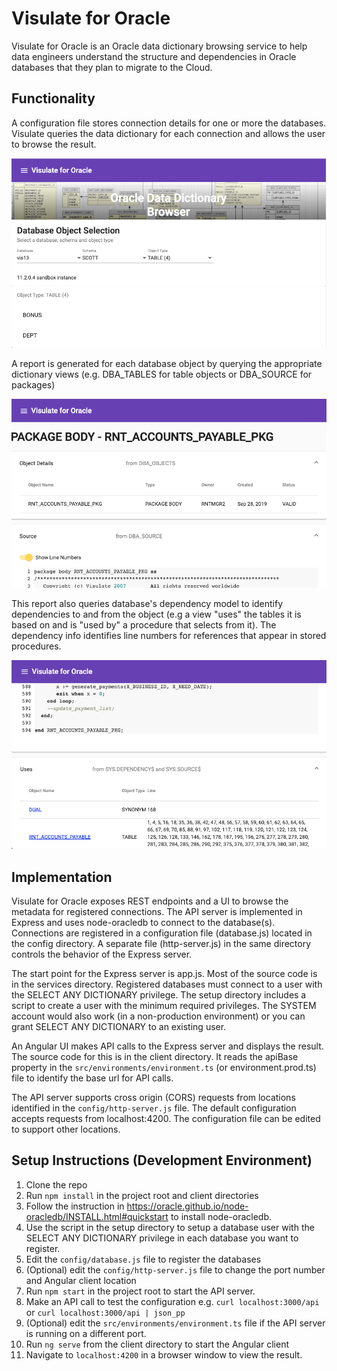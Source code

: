 # Visulate for Oracle
Visulate for Oracle is an Oracle data dictionary browsing service to help data engineers understand the structure and dependencies in Oracle databases that they plan to migrate to the Cloud.

## Functionality
A configuration file stores connection details for one or more the databases.  Visulate queries the data dictionary for each connection and allows the user to browse the result. 

![Alt text](/screenshots/object-selection.png?raw=true "Visulate for Oracle database object selection")

A report is generated for each database object by querying the appropriate dictionary views (e.g. DBA_TABLES for table objects or DBA_SOURCE for packages)  

![Alt text](/screenshots/object-details.png?raw=true "Visulate for Oracle object details")

This report also queries database's dependency model to identify dependencies to and from the object (e.g a view "uses" the tables it is based on and is "used by" a procedure that selects from it).  The dependency info identifies line numbers for references that appear in stored procedures.

![Alt text](/screenshots/object-dependencies.png?raw=true "Visulate for Oracle object dependencies")

## Implementation
Visulate for Oracle exposes REST endpoints and a UI to browse the metadata for registered connections. The API server is implemented in Express and uses node-oracledb to connect to the database(s).  Connections are registered in a configuration file (database.js) located in the config directory. A separate file (http-server.js) in the same directory controls the behavior of the Express server.

The start point for the Express server is app.js.  Most of the source code is in the services directory. Registered databases  must connect to a user with the SELECT ANY DICTIONARY privilege. The setup directory includes a script to create a user with the minimum required privileges. The SYSTEM account would also work (in a non-production environment) or you can grant SELECT ANY DICTIONARY to an existing user.

An Angular UI makes API calls to the Express server and displays the result. The source code for this is in the client directory. It reads the apiBase property in the `src/environments/environment.ts` (or environment.prod.ts) file to identify the base url for API calls. 

The API server supports cross origin (CORS) requests from locations identified in the `config/http-server.js` file.  The default configuration accepts requests from localhost:4200.  The configuration file can be edited to support other locations.

## Setup Instructions (Development Environment)
1. Clone the repo
2. Run `npm install` in the project root and client directories 
3. Follow the instruction in https://oracle.github.io/node-oracledb/INSTALL.html#quickstart to install node-oracledb.
4. Use the script in the setup directory to setup a database user with the SELECT ANY DICTIONARY privilege in each database you want to register.
5. Edit the `config/database.js` file to register the databases
6. (Optional) edit the `config/http-server.js` file to change the port number and Angular client location
7. Run `npm start` in the project root to start the API server.
8. Make an API call to test the configuration e.g. `curl localhost:3000/api` or `curl localhost:3000/api | json_pp`
9. (Optional) edit the `src/environments/environment.ts` file if the API server is running on a different port.
9. Run `ng serve` from the client directory to start the Angular client
9. Navigate to `localhost:4200` in a browser window to view the result.
